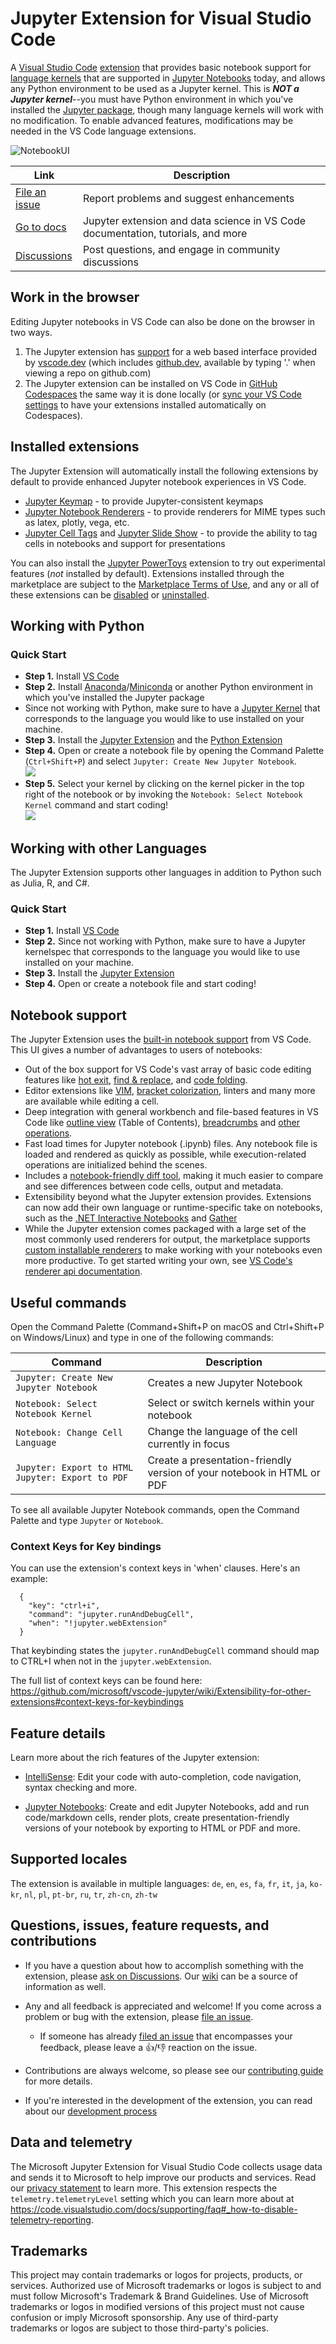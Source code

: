 # Jupyter Extension for Visual Studio Code

A [Visual Studio Code](https://code.visualstudio.com/)
[extension](https://marketplace.visualstudio.com/items?itemName=ms-toolsai.jupyter)
that provides basic notebook support for
[language kernels](https://github.com/jupyter/jupyter/wiki/Jupyter-kernels) that
are supported in [Jupyter Notebooks](https://jupyter.org/) today, and allows any
Python environment to be used as a Jupyter kernel. This is _**NOT a Jupyter
kernel**_--you must have Python environment in which you've installed the
[Jupyter package](https://pypi.org/project/jupyter/), though many language
kernels will work with no modification. To enable advanced features,
modifications may be needed in the VS Code language extensions.

![NotebookUI](./images/Jupyter%20README/notebookui.png)

| Link                                                                           | Description                                                                      |
| ------------------------------------------------------------------------------ | -------------------------------------------------------------------------------- |
| [File an issue](https://github.com/microsoft/vscode-jupyter/issues/new/choose) | Report problems and suggest enhancements                                         |
| [Go to docs](https://code.visualstudio.com/docs/datascience/jupyter-notebooks) | Jupyter extension and data science in VS Code documentation, tutorials, and more |
| [Discussions](https://github.com/microsoft/vscode-jupyter/discussions)         | Post questions, and engage in community discussions                              |

## Work in the browser

Editing Jupyter notebooks in VS Code can also be done on the browser in two
ways.

1. The Jupyter extension has
   [support](https://github.com/microsoft/vscode-jupyter/discussions/10315) for
   a web based interface provided by [vscode.dev](https://vscode.dev) (which
   includes [github.dev](https://github.dev), available by typing '.' when
   viewing a repo on github.com)
2. The Jupyter extension can be installed on VS Code in
   [GitHub Codespaces](https://github.com/features/codespaces) the same way it
   is done locally (or
   [sync your VS Code settings](https://code.visualstudio.com/docs/editor/settings-sync)
   to have your extensions installed automatically on Codespaces).

## Installed extensions

The Jupyter Extension will automatically install the following extensions by
default to provide enhanced Jupyter notebook experiences in VS Code.

-   [Jupyter Keymap](https://marketplace.visualstudio.com/items?itemName=ms-toolsai.jupyter-keymap) -
    to provide Jupyter-consistent keymaps
-   [Jupyter Notebook Renderers](https://marketplace.visualstudio.com/items?itemName=ms-toolsai.jupyter-renderers) -
    to provide renderers for MIME types such as latex, plotly, vega, etc.
-   [Jupyter Cell Tags](https://marketplace.visualstudio.com/items?itemName=ms-toolsai.vscode-jupyter-cell-tags)
    and
    [Jupyter Slide Show](https://marketplace.visualstudio.com/items?itemName=ms-toolsai.vscode-jupyter-slideshow) -
    to provide the ability to tag cells in notebooks and support for
    presentations

You can also install the
[Jupyter PowerToys](https://marketplace.visualstudio.com/items?itemName=ms-toolsai.vscode-jupyter-powertoys)
extension to try out experimental features (_not_ installed by default).
Extensions installed through the marketplace are subject to the
[Marketplace Terms of Use](https://cdn.vsassets.io/v/M146_20190123.39/_content/Microsoft-Visual-Studio-Marketplace-Terms-of-Use.pdfhttps://cdn.vsassets.io/v/M146_20190123.39/_content/Microsoft-Visual-Studio-Marketplace-Terms-of-Use.pdf),
and any or all of these extensions can be
[disabled](https://code.visualstudio.com/docs/editor/extension-marketplace#_disable-an-extension)
or
[uninstalled](https://code.visualstudio.com/docs/editor/extension-marketplace#_uninstall-an-extension).

## Working with Python

### Quick Start

-   **Step 1.** Install [VS Code](https://code.visualstudio.com/)
-   **Step 2.** Install
    [Anaconda](https://docs.anaconda.com/anaconda/install/index.html)/[Miniconda](https://docs.conda.io/en/latest/miniconda.html)
    or another Python environment in which you've installed the Jupyter package
-   Since not working with Python, make sure to have a
    [Jupyter Kernel](https://docs.jupyter.org/en/latest/install/kernels.html)
    that corresponds to the language you would like to use installed on your
    machine.
-   **Step 3.** Install the
    [Jupyter Extension](https://marketplace.visualstudio.com/items?itemName=ms-toolsai.jupyter)
    and the
    [Python Extension](https://marketplace.visualstudio.com/items?itemName=ms-python.python)
-   **Step 4.** Open or create a notebook file by opening the Command Palette
    (`Ctrl+Shift+P`) and select
    `Jupyter: Create New Jupyter Notebook`.<br><img src="https://code.visualstudio.com/assets/docs/datascience/data-science-tutorial/create-notebook.png">
-   **Step 5.** Select your kernel by clicking on the kernel picker in the top
    right of the notebook or by invoking the `Notebook: Select Notebook Kernel`
    command and start
    coding!<br><img src="https://code.visualstudio.com/assets/docs/datascience/data-science-tutorial/select-kernel.png">

## Working with other Languages

The Jupyter Extension supports other languages in addition to Python such as
Julia, R, and C#.

### Quick Start

-   **Step 1.** Install [VS Code](https://code.visualstudio.com/)
-   **Step 2.** Since not working with Python, make sure to have a Jupyter
    kernelspec that corresponds to the language you would like to use installed
    on your machine.
-   **Step 3.** Install the
    [Jupyter Extension](https://marketplace.visualstudio.com/items?itemName=ms-toolsai.jupyter)
-   **Step 4.** Open or create a notebook file and start coding!

## Notebook support

The Jupyter Extension uses the
[built-in notebook support](https://code.visualstudio.com/api/extension-guides/notebook#:~:text=The%20Notebook%20API%20allows%20Visual%20Studio%20Code%20extensions,allows%20for%20similar%20experiences%20inside%20Visual%20Studio%20Code.)
from VS Code. This UI gives a number of advantages to users of notebooks:

-   Out of the box support for VS Code's vast array of basic code editing
    features like
    [hot exit](https://code.visualstudio.com/docs/editor/codebasics#_hot-exit),
    [find & replace](https://code.visualstudio.com/docs/editor/codebasics#_find-and-replace),
    and
    [code folding](https://code.visualstudio.com/docs/editor/codebasics#_folding).
-   Editor extensions like
    [VIM](https://marketplace.visualstudio.com/items?itemName=vscodevim.vim),
    [bracket colorization](https://marketplace.visualstudio.com/items?itemName=CoenraadS.bracket-pair-colorizer),
    linters and many more are available while editing a cell.
-   Deep integration with general workbench and file-based features in VS Code
    like
    [outline view](https://code.visualstudio.com/docs/getstarted/userinterface#_outline-view)
    (Table of Contents),
    [breadcrumbs](https://code.visualstudio.com/docs/getstarted/userinterface#_breadcrumbs)
    and
    [other operations](https://code.visualstudio.com/docs/getstarted/userinterface).
-   Fast load times for Jupyter notebook (.ipynb) files. Any notebook file is
    loaded and rendered as quickly as possible, while execution-related
    operations are initialized behind the scenes.
-   Includes a
    [notebook-friendly diff tool](https://code.visualstudio.com/docs/datascience/jupyter-notebooks#_custom-notebook-diffing),
    making it much easier to compare and see differences between code cells,
    output and metadata.
-   Extensibility beyond what the Jupyter extension provides. Extensions can now
    add their own language or runtime-specific take on notebooks, such as the
    [.NET Interactive Notebooks](https://marketplace.visualstudio.com/items?itemName=ms-dotnettools.dotnet-interactive-vscode)
    and
    [Gather](https://marketplace.visualstudio.com/items?itemName=ms-python.gather)
-   While the Jupyter extension comes packaged with a large set of the most
    commonly used renderers for output, the marketplace supports
    [custom installable renderers](https://marketplace.visualstudio.com/search?term=tag%3Arenderer&target=VSCode&category=All%20categories&sortBy=Relevance)
    to make working with your notebooks even more productive. To get started
    writing your own, see
    [VS Code's renderer api documentation](https://code.visualstudio.com/api/extension-guides/notebook#notebook-renderer).

## Useful commands

Open the Command Palette (Command+Shift+P on macOS and Ctrl+Shift+P on
Windows/Linux) and type in one of the following commands:

| Command                                          | Description                                                            |
| ------------------------------------------------ | ---------------------------------------------------------------------- |
| `Jupyter: Create New Jupyter Notebook`           | Creates a new Jupyter Notebook                                         |
| `Notebook: Select Notebook Kernel`               | Select or switch kernels within your notebook                          |
| `Notebook: Change Cell Language`                 | Change the language of the cell currently in focus                     |
| `Jupyter: Export to HTML Jupyter: Export to PDF` | Create a presentation-friendly version of your notebook in HTML or PDF |

To see all available Jupyter Notebook commands, open the Command Palette and
type `Jupyter` or `Notebook`.

### Context Keys for Key bindings

You can use the extension's context keys in 'when' clauses. Here's an example:

```
  {
    "key": "ctrl+i",
    "command": "jupyter.runAndDebugCell",
    "when": "!jupyter.webExtension"
  }
```

That keybinding states the `jupyter.runAndDebugCell` command should map to
CTRL+I when not in the `jupyter.webExtension`.

The full list of context keys can be found here:
https://github.com/microsoft/vscode-jupyter/wiki/Extensibility-for-other-extensions#context-keys-for-keybindings

## Feature details

Learn more about the rich features of the Jupyter extension:

-   [IntelliSense](https://code.visualstudio.com/docs/python/editing#_autocomplete-and-intellisense):
    Edit your code with auto-completion, code navigation, syntax checking and
    more.

-   [Jupyter Notebooks](https://code.visualstudio.com/docs/python/jupyter-support):
    Create and edit Jupyter Notebooks, add and run code/markdown cells, render
    plots, create presentation-friendly versions of your notebook by exporting
    to HTML or PDF and more.

## Supported locales

The extension is available in multiple languages: `de`, `en`, `es`, `fa`, `fr`,
`it`, `ja`, `ko-kr`, `nl`, `pl`, `pt-br`, `ru`, `tr`, `zh-cn`, `zh-tw`

## Questions, issues, feature requests, and contributions

-   If you have a question about how to accomplish something with the extension,
    please
    [ask on Discussions](https://github.com/microsoft/vscode-jupyter/discussions).
    Our [wiki](https://github.com/microsoft/vscode-jupyter/wiki) can be a source
    of information as well.
-   Any and all feedback is appreciated and welcome! If you come across a
    problem or bug with the extension, please
    [file an issue](https://github.com/microsoft/vscode-jupyter/issues/new/choose).

    -   If someone has already
        [filed an issue](https://github.com/Microsoft/vscode-jupyter/issues)
        that encompasses your feedback, please leave a 👍/👎 reaction on the
        issue.

-   Contributions are always welcome, so please see our
    [contributing guide](https://github.com/Microsoft/vscode-jupyter/blob/main/CONTRIBUTING.md)
    for more details.

-   If you're interested in the development of the extension, you can read about
    our
    [development process](https://github.com/microsoft/vscode-jupyter/blob/main/CONTRIBUTING.md#development-process)

## Data and telemetry

The Microsoft Jupyter Extension for Visual Studio Code collects usage data and
sends it to Microsoft to help improve our products and services. Read our
[privacy statement](https://privacy.microsoft.com/privacystatement) to learn
more. This extension respects the `telemetry.telemetryLevel` setting which you
can learn more about at
https://code.visualstudio.com/docs/supporting/faq#_how-to-disable-telemetry-reporting.

## Trademarks

This project may contain trademarks or logos for projects, products, or
services. Authorized use of Microsoft trademarks or logos is subject to and must
follow Microsoft's Trademark & Brand Guidelines. Use of Microsoft trademarks or
logos in modified versions of this project must not cause confusion or imply
Microsoft sponsorship. Any use of third-party trademarks or logos are subject to
those third-party's policies.
